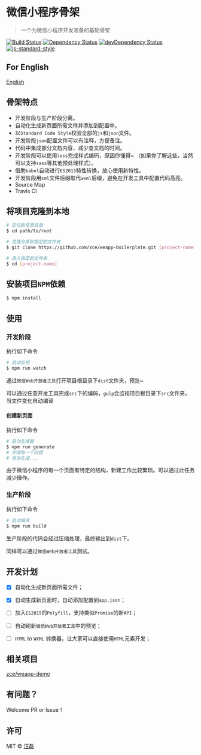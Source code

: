 # 微信小程序骨架

> 一个为微信小程序开发准备的基础骨架

[![Build Status](https://travis-ci.org/zce/weapp-boilerplate.svg?branch=master)](https://travis-ci.org/zce/weapp-boilerplate)
[![Dependency Status](https://david-dm.org/zce/weapp-boilerplate.svg)](https://david-dm.org/zce/weapp-boilerplate)
[![devDependency Status](https://david-dm.org/zce/weapp-boilerplate/dev-status.svg)](https://david-dm.org/zce/weapp-boilerplate#info=devDependencies)
[![js-standard-style](https://img.shields.io/badge/code%20style-standard-brightgreen.svg)](http://standardjs.com/)

## For English

[English](./README.en.md)


## 骨架特点

- 开发阶段与生产阶段分离。
- 自动化生成新页面所需文件并添加到配置中。
- 以`Standard Code Style`校验全部的`js`和`json`文件。
- 开发阶段`json`配置文件可以有注释，方便备注。
- 代码中集成部分文档内容，减少查文档的时间。
- 开发阶段可以使用`less`完成样式编码，原因你懂得~ （如果你了解这些，当然可以支持`sass`等其他预处理样式）。
- 借助`babel`自动进行`ES2015`特性转换，放心使用新特性。
- 开发阶段用`xml`文件后缀取代`wxml`后缀，避免在开发工具中配置代码高亮。
- Source Map
- Travis CI


## 将项目克隆到本地

```bash
# 定位到任意目录
$ cd path/to/root

# 克隆仓库到指定的文件夹
$ git clone https://github.com/zce/weapp-boilerplate.git [project-name] --depth 1

# 进入指定的文件夹
$ cd [project-name]
```


## 安装项目`NPM`依赖

```bash
$ npm install
```


## 使用

### 开发阶段

执行如下命令

```bash
# 启动监视
$ npm run watch
```

通过`微信Web开放者工具`打开项目根目录下`dist`文件夹，预览~

可以通过任意开发工具完成`src`下的编码，`gulp`会监视项目根目录下`src`文件夹，当文件变化自动编译

#### 创建新页面

执行如下命令

```bash
# 启动生成器
$ npm run generate
# 完成每一个问题
# 自动生成...
```

由于微信小程序的每一个页面有特定的结构，新建工作比较繁琐。可以通过此任务减少操作。


### 生产阶段

执行如下命令

```bash
# 启动编译
$ npm run build
```

生产阶段的代码会经过压缩处理，最终输出到`dist`下。

同样可以通过`微信Web开放者工具`测试。


## 开发计划

- [x] 自动化生成新页面所需文件；
- [x] 自动生成新页面时，自动添加配置到`app.json`；
- [ ] 加入`ES2015`的`Polyfill`，支持类似`Promise`的新`API`；
- [ ] 自动刷新`微信Web开放者工具`中的预览；
- [ ] `HTML` to `WXML` 转换器，让大家可以直接使用`HTML`元素开发；


## 相关项目

[zce/weapp-demo](https://github.com/zce/weapp-demo)


## 有问题？

Welcome PR or Issue！


## 许可

MIT &copy; [汪磊](http://github.com/zce)
